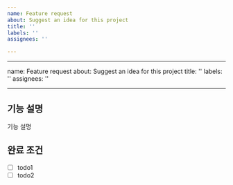 ```yaml
---
name: Feature request
about: Suggest an idea for this project
title: ''
labels: ''
assignees: ''

---
```


---
name: Feature request
about: Suggest an idea for this project
title: ''
labels: ''
assignees: ''

---

## 기능 설명
 기능 설명

## 완료 조건
- [ ] todo1
- [ ] todo2
